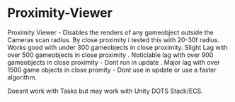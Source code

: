 # Proximity-Viewer
Proximity Viewer - Disables the renders of any gameobject outside the Cameras scan radius.
By close proximity i tested this with  20-30f radius.
Works good with under 300 gameobjects in close proximity.
Slight Lag with over 500 gameobjects in close proximity .
Noticiable lag with over 900 gameobjects in close proximity - Dont run in update .
Major lag with over 1500 game objects in close promity - Dont use in update or use a faster algorithm.

Doesnt work with Tasks but may work with Unity DOTS Stack/ECS.
